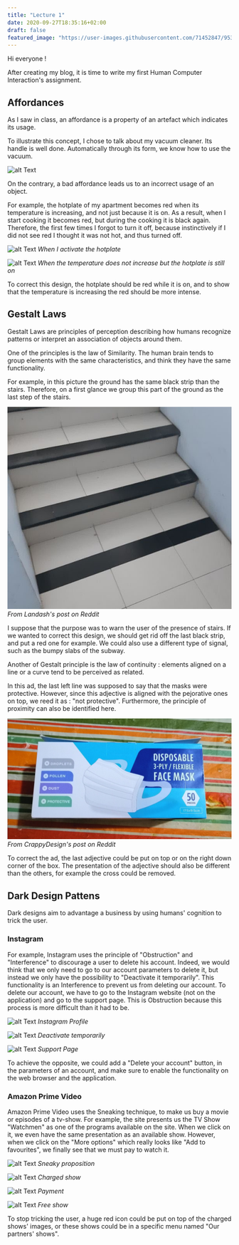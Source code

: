 ```yaml
---
title: "Lecture 1"
date: 2020-09-27T18:35:16+02:00
draft: false
featured_image: "https://user-images.githubusercontent.com/71452847/95379546-ce809b80-08e5-11eb-8367-6e08062a0852.png"
---
```


Hi everyone !

After creating my blog, it is time to write my first Human Computer Interaction's assignment.



## Affordances

As I saw in class, an affordance is a property of an artefact which indicates its usage. 

To illustrate this concept, I chose to talk about my vacuum cleaner. Its handle is well done. Automatically through its form, we know how to use the vacuum.

![alt Text](https://user-images.githubusercontent.com/71452847/95369330-98d4b600-08d7-11eb-8130-beee3c0bf246.jpg "Vacuum")


On the contrary, a bad affordance leads us to an incorrect usage of an object. 

For example, the hotplate of my apartment becomes red when its temperature is increasing, and not just because it is on. As a result, when I start cooking it becomes red, but during the cooking it is black again. 
Therefore, the first few times I forgot to turn it off, because instinctively if I did not see red I thought it was not hot, and thus turned off.

![alt Text](https://user-images.githubusercontent.com/71452847/95689949-b7f38080-0c14-11eb-9c62-0016abd72e2c.jpg "Hotplate red")
*When I activate the hotplate*

![alt Text](https://user-images.githubusercontent.com/71452847/95689951-b7f38080-0c14-11eb-9656-08854e2b516d.jpg "Hotplate still turned on")
*When the temperature does not increase but the hotplate is still on*

To correct this design, the hotplate should be red while it is on, and to show that the temperature is increasing the red should be more intense.



## Gestalt Laws

Gestalt Laws are principles of perception describing how humans recognize patterns or interpret an association of objects around them. 

One of the principles is the law of Similarity. 
The human brain tends to group elements with the same characteristics, and think they have the same functionality.

For example, in this picture the ground has the same black strip than the stairs. 
Therefore, on a first glance we group this part of the ground as the last step of the stairs.  

![alt Text](https://github.com/Ceici92/CeciliasBlog/blob/master/docs/images/Lab1/Bad-stair-design.jpg?raw=true "Bad designed stairs")
*From Landash's post on Reddit*

I suppose that the purpose was to warn the user of the presence of stairs. 
If we wanted to correct this design, we should get rid off the last black strip, and put a red one for example.
We could also use a different type of signal, such as the bumpy slabs of the subway.


Another of Gestalt principle is the law of continuity : elements aligned on a line or a curve tend to be perceived as related.

In this ad, the last left line was supposed to say that the masks were protective. 
However, since this adjective is aligned with the pejorative ones on top, we reed it as : "not protective".
Furthermore, the principle of proximity can also be identified here.

![alt Text](https://github.com/Ceici92/CeciliasBlog/blob/master/docs/images/Lab1/Masks.jpg?raw=true "Bad designed masks' box")
*From CrappyDesign's post on Reddit*

To correct the ad, the last adjective could be put on top or on the right down corner of the box.
The presentation of the adjective should also be different than the others, for example the cross could be removed.



## Dark Design Pattens

Dark designs aim to advantage a business by using humans' cognition to trick the user.


### Instagram

For example, Instagram uses the principle of "Obstruction" and "Interference" to discourage a user to delete his account. 
Indeed, we would think that we only need to go to our account parameters to delete it, but instead we only have the possibility to "Deactivate it temporarily". 
This functionality is an Interference to prevent us from deleting our account. 
To delete our account, we have to go to the Instagram website (not on the application) and go to the support page.
This is Obstruction because this process is more difficult than it had to be.

![alt Text](https://user-images.githubusercontent.com/71452847/95369331-98d4b600-08d7-11eb-9634-cc53a458835c.JPG "Instagram Profile")
*Instagram Profile*

![alt Text](https://user-images.githubusercontent.com/71452847/95369332-996d4c80-08d7-11eb-8240-fe5b15462dad.JPG "Instagram Parameters")
*Deactivate temporarily*

![alt Text](https://user-images.githubusercontent.com/71452847/95369337-996d4c80-08d7-11eb-98b7-7496c45118b0.JPG "Instagram Support")
*Support Page*

To achieve the opposite, we could add a "Delete your account" button, in the parameters of an account, and make sure to enable the functionality on the web browser and the application.


### Amazon Prime Video 

Amazon Prime Video uses the Sneaking technique, to make us buy a movie or episodes of a tv-show. For example, the site presents us the TV Show "Watchmen" as one of the programs available on the site. When we click on it, we even have the same presentation as an available show.
However, when we click on the "More options" which really looks like "Add to favourites", we finally see that we must pay to watch it.

![alt Text](https://user-images.githubusercontent.com/71452847/95379546-ce809b80-08e5-11eb-8367-6e08062a0852.png "Announces")
*Sneaky proposition*

![alt Text](https://user-images.githubusercontent.com/71452847/95369339-9a05e300-08d7-11eb-8546-6995c86f73f8.png "Watchmen")
*Charged show*

![alt Text](https://user-images.githubusercontent.com/71452847/95369338-9a05e300-08d7-11eb-83b3-3cd92057c6ba.png "Payment pop-up")
*Payment*

![alt Text](https://user-images.githubusercontent.com/71452847/95369340-9a9e7980-08d7-11eb-97c9-4aa9b909985e.png "Free Program")
*Free show*

To stop tricking the user, a huge red icon could be put on top of the charged shows' images, or these shows could be in a specific menu named "Our partners' shows".